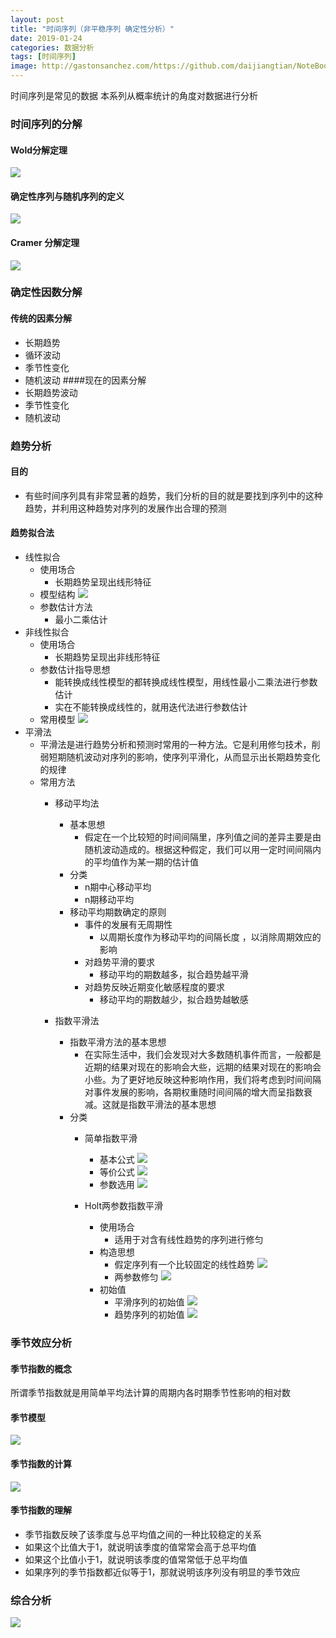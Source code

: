 ```yaml
---
layout: post
title: "时间序列（非平稳序列 确定性分析）"
date: 2019-01-24
categories: 数据分析
tags: [时间序列]
image: http://gastonsanchez.com/https://github.com/daijiangtian/NoteBook/blob/master/机器学习/时间序列/https://github.com/daijiangtian/NoteBook/blob/master/机器学习/时间序列/https://github.com/daijiangtian/NoteBook/blob/master/机器学习/时间序列/images/blog/mathjax_logo.png?raw=true?raw=true?raw=true
---
```


时间序列是常见的数据 本系列从概率统计的角度对数据进行分析

<!-- more -->

### 时间序列的分解
#### Wold分解定理
![](https://github.com/daijiangtian/NoteBook/blob/master/机器学习/时间序列/images/图片70.png?raw=true)
#### 确定性序列与随机序列的定义
![](https://github.com/daijiangtian/NoteBook/blob/master/机器学习/时间序列/images/图片71.png?raw=true)
#### Cramer 分解定理
![](https://github.com/daijiangtian/NoteBook/blob/master/机器学习/时间序列/images/图片72.png?raw=true)
### 确定性因数分解
#### 传统的因素分解
* 长期趋势
* 循环波动  
* 季节性变化
* 随机波动
####现在的因素分解
* 长期趋势波动
* 季节性变化
* 随机波动

### 趋势分析
#### 目的
* 有些时间序列具有非常显著的趋势，我们分析的目的就是要找到序列中的这种趋势，并利用这种趋势对序列的发展作出合理的预测 
#### 趋势拟合法
* 线性拟合
    * 使用场合
        * 长期趋势呈现出线形特征
    * 模型结构
        ![](https://github.com/daijiangtian/NoteBook/blob/master/机器学习/时间序列/images/图片73.png?raw=true)
    * 参数估计方法
        * 最小二乘估计
* 非线性拟合
    * 使用场合
        * 长期趋势呈现出非线形特征 
    * 参数估计指导思想
        * 能转换成线性模型的都转换成线性模型，用线性最小二乘法进行参数估计
        * 实在不能转换成线性的，就用迭代法进行参数估计 
    * 常用模型
       ![](https://github.com/daijiangtian/NoteBook/blob/master/机器学习/时间序列/images/图片74.png?raw=true)
* 平滑法
    * 平滑法是进行趋势分析和预测时常用的一种方法。它是利用修匀技术，削弱短期随机波动对序列的影响，使序列平滑化，从而显示出长期趋势变化的规律 
    * 常用方法
        * 移动平均法
            * 基本思想
                * 假定在一个比较短的时间间隔里，序列值之间的差异主要是由随机波动造成的。根据这种假定，我们可以用一定时间间隔内的平均值作为某一期的估计值 
            * 分类
                * n期中心移动平均
                * n期移动平均
            * 移动平均期数确定的原则
                * 事件的发展有无周期性
                    * 以周期长度作为移动平均的间隔长度 ，以消除周期效应的影响
                * 对趋势平滑的要求
                    * 移动平均的期数越多，拟合趋势越平滑
                * 对趋势反映近期变化敏感程度的要求 
                    * 移动平均的期数越少，拟合趋势越敏感

        * 指数平滑法
            * 指数平滑方法的基本思想
                * 在实际生活中，我们会发现对大多数随机事件而言，一般都是近期的结果对现在的影响会大些，远期的结果对现在的影响会小些。为了更好地反映这种影响作用，我们将考虑到时间间隔对事件发展的影响，各期权重随时间间隔的增大而呈指数衰减。这就是指数平滑法的基本思想 
            * 分类
                * 简单指数平滑
                    * 基本公式
                        ![](https://github.com/daijiangtian/NoteBook/blob/master/机器学习/时间序列/images/图片75.png?raw=true)
                    * 等价公式
                        ![](https://github.com/daijiangtian/NoteBook/blob/master/机器学习/时间序列/images/图片76.png?raw=true)
                    * 参数选用
                        ![](https://github.com/daijiangtian/NoteBook/blob/master/机器学习/时间序列/images/图片77.png?raw=true)
                    
                * Holt两参数指数平滑
                    * 使用场合
                        * 适用于对含有线性趋势的序列进行修匀 
                    * 构造思想
                        * 假定序列有一个比较固定的线性趋势 
                            ![](https://github.com/daijiangtian/NoteBook/blob/master/机器学习/时间序列/images/图片78.png?raw=true)
                        * 两参数修匀
                            ![](https://github.com/daijiangtian/NoteBook/blob/master/机器学习/时间序列/images/图片79.png?raw=true)
                     * 初始值
                        * 平滑序列的初始值
                            ![](https://github.com/daijiangtian/NoteBook/blob/master/机器学习/时间序列/images/图片80.png?raw=true)
                        * 趋势序列的初始值
                            ![](https://github.com/daijiangtian/NoteBook/blob/master/机器学习/时间序列/images/图片81.png?raw=true)

### 季节效应分析
#### 季节指数的概念
所谓季节指数就是用简单平均法计算的周期内各时期季节性影响的相对数 
#### 季节模型
![](https://github.com/daijiangtian/NoteBook/blob/master/机器学习/时间序列/images/图片82.png?raw=true)
#### 季节指数的计算
![](https://github.com/daijiangtian/NoteBook/blob/master/机器学习/时间序列/images/图片83.png?raw=true)
#### 季节指数的理解
* 季节指数反映了该季度与总平均值之间的一种比较稳定的关系
* 如果这个比值大于1，就说明该季度的值常常会高于总平均值
* 如果这个比值小于1，就说明该季度的值常常低于总平均值
* 如果序列的季节指数都近似等于1，那就说明该序列没有明显的季节效应 
### 综合分析
![](https://github.com/daijiangtian/NoteBook/blob/master/机器学习/时间序列/images/图片84.png?raw=true)
